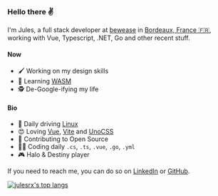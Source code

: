 ### Hello there :v:

I'm Jules, a full stack developer at [bewease](https://bewease.fr) in [Bordeaux, France 🇫🇷](https://www.openstreetmap.org/node/1691675873), working with Vue, Typescript, .NET, Go and other recent stuff.

#### Now

- 🖌 Working on my design skills
- 🚀 Learning [WASM](https://webassembly.org)
- 🕵 De-Google-ifying my life

#### Bio

- 🐧 Daily driving [Linux](https://pop.system76.com)
- 😍 Loving [Vue](https://vuejs.org), [Vite](https://vitejs.dev) and [UnoCSS](https://github.com/unocss/unocss)
- 🌱 Contributing to Open Source
- 👨‍💻 Coding daily `.cs`, `.ts`, `.vue`, `.go`, `.yml`
- 🎮 Halo & Destiny player

If you need to reach me, you can do so on [LinkedIn](https://www.linkedin.com/in/jules-raffoux) or [GitHub](https://github.com/julesrx).

[![julesrx's top langs](https://github-readme-stats-git-masterrstaa-rickstaa.vercel.app/api/top-langs?username=julesrx&count_private=true&size_weight=0.5&count_weight=0.5&layout=compact&text_color=F0F6FC&title_color=2ecc71&icon_color=2ecc71&bg_color=0d1117&border_color=30363d)](https://github.com/julesrx?tab=repositories)
